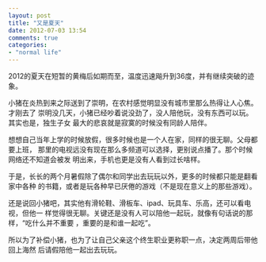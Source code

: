```yaml
---
layout: post
title: "又是夏天"
date: 2012-07-03 13:54
comments: true
categories: 
- "normal life"
---
```

2012的夏天在短暂的黄梅后如期而至，温度迅速飚升到36度，并有继续突破的迹象。

小猪在炎热到来之际送到了崇明，在农村感觉明显没有城市里那么热得让人心焦。才刚去了
崇明没几天，小猪已经吵着说没劲了，没人陪他玩，没有东西可以玩。其实也是，独生子女
最大的悲哀就是寂寞的时候没有同龄人陪伴。

想想自己当年上学的时候放假，很多时候也是一个人在家，同样的很无聊。父母都要上班，
那里的电视远没有现在那么多频道可以选择，更别说点播了。那个时候网络还不知道会被发
明出来，手机也更是没有人看到过长啥样。

于是，长长的两个月暑假除了偶尔和同学出去玩玩以外，更多的时候都只能是翻看家中各种
的书籍，或者是玩各种早已厌倦的游戏（不是现在意义上的那些游戏）。

还是说回小猪吧，其实他有滑轮鞋、滑板车、ipad、玩具车、乐高，还可以看电视，但他一
样觉得很无聊。关键还是没有人可以陪他一起玩，就像有句话说的那样，“吃什么并不重要
，重要的是和谁一起吃”。

所以为了补偿小猪，也为了让自己父亲这个终生职业更称职一点，决定两周后带他回上海然
后请假陪他一起出去玩玩。


